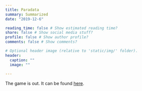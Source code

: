 ```yaml
---
title: Paradata
summary: Summarized
date: "2019-12-6"

reading_time: false # Show estimated reading time?
share: false # Show social media stuff?
profile: false # Show author profile?
comments: false # Show comments?

# Optional header image (relative to 'static/img/' folder).
header:
  caption: ""
  image: ""
 
---  
```


The game is out. It can be found [here](https://nickmcneilly.github.io/shinersgame/).
